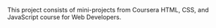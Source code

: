 This project consists of mini-projects from Coursera HTML, CSS, and JavaScript course for Web Developers.
